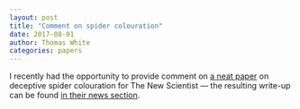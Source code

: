```yaml
---
layout: post
title: "Comment on spider colouration"
date: 2017-08-01
author: Thomas White
categories: papers 
---
```


I recently had the opportunity to provide comment on [a neat paper](http://dx.doi.org/10.1016/j.anbehav.2017.06.016) on deceptive spider colouration for The New Scientist — the resulting write-up can be found [in their news section](https://www.newscientist.com/article/2141493-spiders-web-uses-optical-illusion-to-lure-nocturnal-moths/).